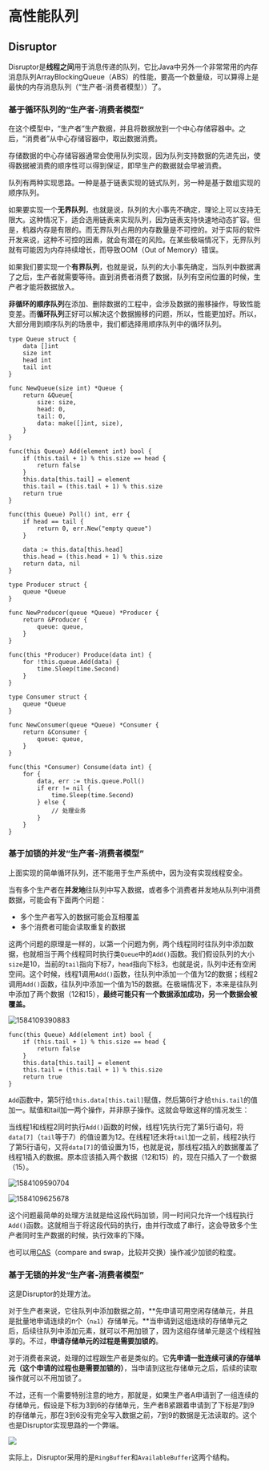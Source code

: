 # 高性能队列

## Disruptor

Disruptor是**线程之间**用于消息传递的队列，它比Java中另外一个非常常用的内存消息队列ArrayBlockingQueue（ABS）的性能，要高一个数量级，可以算得上是最快的内存消息队列（“生产者-消费者模型））了。

### 基于循环队列的“生产者-消费者模型”

在这个模型中，“生产者”生产数据，并且将数据放到一个中心存储容器中。之后，“消费者”从中心存储容器中，取出数据消费。

存储数据的中心存储容器通常会使用队列实现，因为队列支持数据的先进先出，使得数据被消费的顺序性可以得到保证，即早生产的数据就会早被消费。

队列有两种实现思路。一种是基于链表实现的链式队列，另一种是基于数组实现的顺序队列。

如果要实现一个**无界队列**，也就是说，队列的大小事先不确定，理论上可以支持无限大。这种情况下，适合选用链表来实现队列，因为链表支持快速地动态扩容。但是，机器内存是有限的。而无界队列占用的内存数量是不可控的。对于实际的软件开发来说，这种不可控的因素，就会有潜在的风险。在某些极端情况下，无界队列就有可能因为内存持续增长，而导致OOM（Out of Memory）错误。

如果我们要实现一个**有界队列**，也就是说，队列的大小事先确定，当队列中数据满了之后，生产者就需要等待。直到消费者消费了数据，队列有空闲位置的时候，生产者才能将数据放入。

**非循环的顺序队列**在添加、删除数据的工程中，会涉及数据的搬移操作，导致性能变差。而**循环队列**正好可以解决这个数据搬移的问题，所以，性能更加好。所以，大部分用到顺序队列的场景中，我们都选择用顺序队列中的循环队列。

```
type Queue struct {
	data []int
	size int
	head int
	tail int
}

func NewQueue(size int) *Queue {
	return &Queue{
		size: size,
		head: 0,
		tail: 0,
		data: make([]int, size),
	}
}

func(this Queue) Add(element int) bool {
	if (this.tail + 1) % this.size == head {
		return false
	}
	this.data[this.tail] = element
	this.tail = (this.tail + 1) % this.size
	return true
}

func(this Queue) Poll() int, err {
	if head == tail {
		return 0, err.New("empty queue")
	}
	
	data := this.data[this.head]
	this.head = (this.head + 1) % this.size
	return data, nil
}

type Producer struct {
	queue *Queue
}

func NewProducer(queue *Queue) *Producer {
	return &Producer {
		queue: queue,
	}
}

func(this *Producer) Produce(data int) {
	for !this.queue.Add(data) {
		time.Sleep(time.Second)
	}
} 

type Consumer struct {
	queue *Queue
}

func NewConsumer(queue *Queue) *Consumer {
	return &Consumer {
		queue: queue,
	}
}

func(this *Consumer) Consume(data int) {
    for {
		data, err := this.queue.Poll()
		if err != nil {
			time.Sleep(time.Second)
		} else {
			// 处理业务
		}
    }
} 
```



### 基于加锁的并发“生产者-消费者模型”

上面实现的简单循环队列，还不能用于生产系统中，因为没有实现线程安全。

当有多个生产者在**并发地**往队列中写入数据，或者多个消费者并发地从队列中消费数据，可能会有下面两个问题：

- 多个生产者写入的数据可能会互相覆盖
- 多个消费者可能会读取重复的数据

这两个问题的原理是一样的，以第一个问题为例，两个线程同时往队列中添加数据，也就相当于两个线程同时执行类`Queue`中的`Add()`函数。我们假设队列的大小`size`是10，当前的`tail`指向下标7，`head`指向下标3，也就是说，队列中还有空闲空间。这个时候，线程1调用`Add()`函数，往队列中添加一个值为12的数据；线程2调用`Add()`函数，往队列中添加一个值为15的数据。在极端情况下，本来是往队列中添加了两个数据（12和15），**最终可能只有一个数据添加成功，另一个数据会被覆盖。**

![1584109390883](gao-xing-neng-dui-lie.assets/1584109390883.png)

```
func(this Queue) Add(element int) bool {
	if (this.tail + 1) % this.size == head {
		return false
	}
	this.data[this.tail] = element
	this.tail = (this.tail + 1) % this.size
	return true
}
```

`Add`函数中，第5行给`this.data[this.tail]`赋值，然后第6行才给`this.tail`的值加一。赋值和tail加一两个操作，并非原子操作。这就会导致这样的情况发生：

当线程1和线程2同时执行`Add()`函数的时候，线程1先执行完了第5行语句，将`data[7]`（`tail`等于7）的值设置为12。在线程1还未将`tail`加一之前，线程2执行了第5行语句，又将`data[7]`的值设置为15，也就是说，那线程2插入的数据覆盖了线程1插入的数据。原本应该插入两个数据（12和15）的，现在只插入了一个数据（15）。

![1584109590704](gao-xing-neng-dui-lie.assets/1584109590704.png)

![1584109625678](gao-xing-neng-dui-lie.assets/1584109625678.png)

这个问题最简单的处理方法就是给这段代码加锁，同一时间只允许一个线程执行`Add()`函数。这就相当于将这段代码的执行，由并行改成了串行，这会导致多个生产者同时生产数据的时候，执行效率的下降。

也可以用[CAS](https://en.wikipedia.org/wiki/Compare-and-swap)（compare and swap，比较并交换）操作减少加锁的粒度。



### 基于无锁的并发“生产者-消费者模型”

这是Disruptor的处理方法。

对于生产者来说，它往队列中添加数据之前，**先申请可用空闲存储单元，并且是批量地申请连续的n个（`n≥1`）存储单元。**当申请到这组连续的存储单元之后，后续往队列中添加元素，就可以不用加锁了，因为这组存储单元是这个线程独享的。不过，**申请存储单元的过程是需要加锁的**。

对于消费者来说，处理的过程跟生产者是类似的。它**先申请一批连续可读的存储单元（这个申请的过程也是需要加锁的）**，当申请到这批存储单元之后，后续的读取操作就可以不用加锁了。

不过，还有一个需要特别注意的地方，那就是，如果生产者A申请到了一组连续的存储单元，假设是下标为3到6的存储单元，生产者B紧跟着申请到了下标是7到9的存储单元，那在3到6没有完全写入数据之前，7到9的数据是无法读取的。这个也是Disruptor实现思路的一个弊端。

![](gao-xing-neng-dui-lie.assets/20200119201520976493.png)

实际上，Disruptor采用的是`RingBuffer`和`AvailableBuffer`这两个结构。